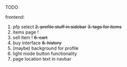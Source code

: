 TODO

frontend:
1. pfp select
~~2. profile stuff in sidebar~~
~~3. tags for items~~
4. items page                           !
5. sell item                            ! 
~~6. cart~~
7. buy interface
~~8. history~~
9. (maybe) background for profile
10. light mode button functionality
11. page location text in navbar